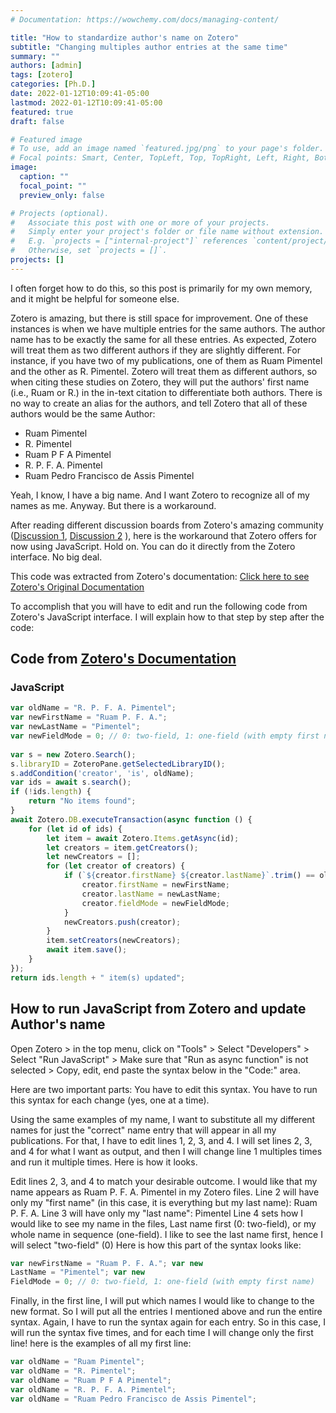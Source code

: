 ```yaml
---
# Documentation: https://wowchemy.com/docs/managing-content/

title: "How to standardize author's name on Zotero"
subtitle: "Changing multiples author entries at the same time"
summary: ""
authors: [admin]
tags: [zotero]
categories: [Ph.D.]
date: 2022-01-12T10:09:41-05:00
lastmod: 2022-01-12T10:09:41-05:00
featured: true
draft: false

# Featured image
# To use, add an image named `featured.jpg/png` to your page's folder.
# Focal points: Smart, Center, TopLeft, Top, TopRight, Left, Right, BottomLeft, Bottom, BottomRight.
image:
  caption: ""
  focal_point: ""
  preview_only: false

# Projects (optional).
#   Associate this post with one or more of your projects.
#   Simply enter your project's folder or file name without extension.
#   E.g. `projects = ["internal-project"]` references `content/project/deep-learning/index.md`.
#   Otherwise, set `projects = []`.
projects: []
---
```


I often forget how to do this, so this post is primarily for my own memory, and it might be helpful for someone else. 

Zotero is amazing, but there is still space for improvement. One of these instances is when we have multiple entries for the same authors. The author name has to be exactly the same for all these entries. As expected, Zotero will treat them as two different authors if they are slightly different. For instance, if you have two of my publications, one of them as Ruam Pimentel and the other as R. Pimentel. Zotero will treat them as different authors, so when citing these studies on Zotero, they will put the authors' first name (i.e., Ruam or R.) in the in-text citation to differentiate both authors. There is no way to create an alias for the authors, and tell Zotero that all of these authors would be the same Author:

* Ruam Pimentel
* R. Pimentel
* Ruam P F A Pimentel
* R. P. F. A. Pimentel
* Ruam Pedro Francisco de Assis Pimentel

Yeah, I know, I have a big name. And I want Zotero to recognize all of my names as me. Anyway. But there is a workaround. 

After reading different discussion boards from Zotero's amazing community ([Discussion 1](https://forums.zotero.org/discussion/16547/bulk-standardize-author-names), [Discussion 2]( https://forums.zotero.org/discussion/64353/first-name-appearing-in-in-text-citation) ), here is the workaround that Zotero offers for now using JavaScript. Hold on. You can do it directly from the Zotero interface. No big deal. 


This code was extracted from Zotero's documentation: [Click here to see Zotero's Original Documentation](https://www.zotero.org/support/dev/client_coding/javascript_api)

To accomplish that you will have to edit and run the following code from Zotero's JavaScript interface. I will explain how to that step by step after the code:

## Code from [Zotero's Documentation](https://www.zotero.org/support/dev/client_coding/javascript_api)

### JavaScript
```jsx
var oldName = "R. P. F. A. Pimentel";
var newFirstName = "Ruam P. F. A.";
var newLastName = "Pimentel";
var newFieldMode = 0; // 0: two-field, 1: one-field (with empty first name)
 
var s = new Zotero.Search();
s.libraryID = ZoteroPane.getSelectedLibraryID();
s.addCondition('creator', 'is', oldName);
var ids = await s.search();
if (!ids.length) {
    return "No items found";
}
await Zotero.DB.executeTransaction(async function () {
    for (let id of ids) {
        let item = await Zotero.Items.getAsync(id);
        let creators = item.getCreators();
        let newCreators = [];
        for (let creator of creators) {
        	if (`${creator.firstName} ${creator.lastName}`.trim() == oldName) {
        		creator.firstName = newFirstName;
        		creator.lastName = newLastName;
        		creator.fieldMode = newFieldMode;
        	}
        	newCreators.push(creator);
        }
        item.setCreators(newCreators);
        await item.save();
    }
});
return ids.length + " item(s) updated";
```

## How to run JavaScript from Zotero and update Author's name

Open Zotero > in the top menu, click on "Tools" > Select "Developers" > Select "Run JavaScript" > Make sure that "Run as async function" is not selected > Copy, edit, end paste the syntax below in the "Code:" area.

Here are two important parts:
You have to edit this syntax.
You have to run this syntax for each change (yes, one at a time). 

Using the same examples of my name, I want to substitute all my different names for just the "correct" name entry that will appear in all my publications. For that, I have to edit lines 1, 2, 3, and 4. I will set lines 2, 3, and 4 for what I want as output, and then I will change line 1 multiples times and run it multiple times. Here is how it looks. 

Edit lines 2, 3, and 4 to match your desirable outcome. I would like that my name appears as Ruam P. F. A. Pimentel in my Zotero files.
Line 2 will have only my "first name" (in this case, it is everything but my last name): Ruam P. F. A.
Line 3 will have only my "last name": Pimentel
Line 4 sets how I would like to see my name in the files, Last name first (0: two-field), or my whole name in sequence (one-field). I like to see the last name first, hence I will select "two-field" (0)
Here is how this part of the syntax looks like:
```jsx
var newFirstName = "Ruam P. F. A."; var new
LastName = "Pimentel"; var new
FieldMode = 0; // 0: two-field, 1: one-field (with empty first name)
```
Finally, in the first line, I will put which names I would like to change to the new format. So I will put all the entries I mentioned above and run the entire syntax. Again, I have to run the syntax again for each entry. So in this case, I will run the syntax five times, and for each time I will change only the first line!
here is the examples of all my first line:

```jsx
var oldName = "Ruam Pimentel";
var oldName = "R. Pimentel";
var oldName = "Ruam P F A Pimentel";
var oldName = "R. P. F. A. Pimentel";
var oldName = "Ruam Pedro Francisco de Assis Pimentel";
```

